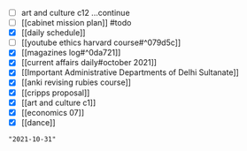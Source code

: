 - [ ] art and culture c12 ...continue
- [ ] [[cabinet mission plan]] #todo 
- [x] [[daily schedule]]
- [ ] [[youtube ethics harvard course#^079d5c]]
- [x] [[magazines log#^0da721]]
- [x] [[current affairs daily#october 2021]]
- [x] [[Important Administrative Departments of Delhi Sultanate]]
- [x] [[anki revising rubies course]]
- [x] [[cripps proposal]]
- [x] [[art and culture c1]]
- [x] [[economics 07]]
- [x] [[dance]]

```query 2021-10-05 15:02
"2021-10-31"
```